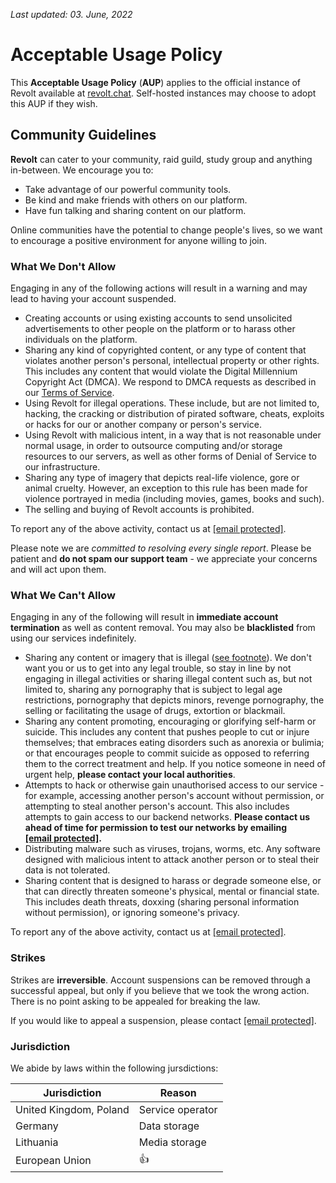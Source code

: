 _Last updated: 03. June, 2022_

Acceptable Usage Policy
=======================

This **Acceptable Usage Policy** (**AUP**) applies to the official instance of Revolt available at [revolt.chat](https://revolt.chat/). Self-hosted instances may choose to adopt this AUP if they wish.

Community Guidelines
--------------------

**Revolt** can cater to your community, raid guild, study group and anything in-between. We encourage you to:

* Take advantage of our powerful community tools.
* Be kind and make friends with others on our platform.
* Have fun talking and sharing content on our platform.

Online communities have the potential to change people's lives, so we want to encourage a positive environment for anyone willing to join.

### What We Don't Allow

Engaging in any of the following actions will result in a warning and may lead to having your account suspended.

* Creating accounts or using existing accounts to send unsolicited advertisements to other people on the platform or to harass other individuals on the platform.
* Sharing any kind of copyrighted content, or any type of content that violates another person's personal, intellectual property or other rights. This includes any content that would violate the Digital Millennium Copyright Act (DMCA). We respond to DMCA requests as described in our [Terms of Service](https://revolt.chat/terms).
* Using Revolt for illegal operations. These include, but are not limited to, hacking, the cracking or distribution of pirated software, cheats, exploits or hacks for our or another company or person's service.
* Using Revolt with malicious intent, in a way that is not reasonable under normal usage, in order to outsource computing and/or storage resources to our servers, as well as other forms of Denial of Service to our infrastructure.
* Sharing any type of imagery that depicts real-life violence, gore or animal cruelty. However, an exception to this rule has been made for violence portrayed in media (including movies, games, books and such).
* The selling and buying of Revolt accounts is prohibited.

To report any of the above activity, contact us at [\[email protected\]](https://revolt.chat/cdn-cgi/l/email-protection).

Please note we are _committed to resolving every single report_. Please be patient and **do not spam our support team** - we appreciate your concerns and will act upon them.

### What We Can't Allow

Engaging in any of the following will result in **immediate account termination** as well as content removal. You may also be **blacklisted** from using our services indefinitely.

* Sharing any content or imagery that is illegal ([see footnote](#jurisdiction)). We don't want you or us to get into any legal trouble, so stay in line by not engaging in illegal activities or sharing illegal content such as, but not limited to, sharing any pornography that is subject to legal age restrictions, pornography that depicts minors, revenge pornography, the selling or facilitating the usage of drugs, extortion or blackmail.
* Sharing any content promoting, encouraging or glorifying self-harm or suicide. This includes any content that pushes people to cut or injure themselves; that embraces eating disorders such as anorexia or bulimia; or that encourages people to commit suicide as opposed to referring them to the correct treatment and help. If you notice someone in need of urgent help, **please contact your local authorities**.
* Attempts to hack or otherwise gain unauthorised access to our service - for example, accessing another person's account without permission, or attempting to steal another person's account. This also includes attempts to gain access to our backend networks. **Please contact us ahead of time for permission to test our networks by emailing [\[email protected\]](https://revolt.chat/cdn-cgi/l/email-protection).**
* Distributing malware such as viruses, trojans, worms, etc. Any software designed with malicious intent to attack another person or to steal their data is not tolerated.
* Sharing content that is designed to harass or degrade someone else, or that can directly threaten someone's physical, mental or financial state. This includes death threats, doxxing (sharing personal information without permission), or ignoring someone's privacy.

To report any of the above activity, contact us at [\[email protected\]](https://revolt.chat/cdn-cgi/l/email-protection).

### Strikes

Strikes are **irreversible**. Account suspensions can be removed through a successful appeal, but only if you believe that we took the wrong action. There is no point asking to be appealed for breaking the law.

If you would like to appeal a suspension, please contact [\[email protected\]](https://revolt.chat/cdn-cgi/l/email-protection).

### Jurisdiction

We abide by laws within the following jursdictions:

| Jurisdiction | Reason |
| --- | --- |
| United Kingdom, Poland | Service operator |
| Germany | Data storage |
| Lithuania | Media storage |
| European Union | 👍  |